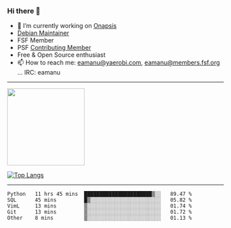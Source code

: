 ### Hi there 👋


- 🔭 I’m currently working on [Onapsis](http://onapsis.com)
- [Debian Maintainer](https://qa.debian.org/developer.php?login=eamanu%40yaerobi.com)
- FSF Member
- PSF [Contributing Member](https://www.python.org/psf/membership/#what-membership-classes-are-there)
- Free & Open Source enthusiast 
- 📫 How to reach me: eamanu@yaerobi.com, eamanu@members.fsf.org ... IRC: eamanu

---

<img height="180em" src="https://github-readme-stats.vercel.app/api?theme=dark&username=eamanu&show_icons=true&hide_border=true&&count_private=true&include_all_commits=true" />

[![Top Langs](https://github-readme-stats.vercel.app/api/top-langs/?theme=dark&username=eamanu&layout=compact)](https://github.com/anuraghazra/github-readme-stats)

---

<!--START_SECTION:waka-->
```text
Python   11 hrs 45 mins  ██████████████████████▒░░   89.47 % 
SQL      45 mins         █▒░░░░░░░░░░░░░░░░░░░░░░░   05.82 % 
VimL     13 mins         ▒░░░░░░░░░░░░░░░░░░░░░░░░   01.74 % 
Git      13 mins         ▒░░░░░░░░░░░░░░░░░░░░░░░░   01.72 % 
Other    8 mins          ▒░░░░░░░░░░░░░░░░░░░░░░░░   01.13 % 
```
<!--END_SECTION:waka-->
